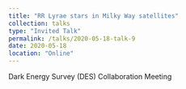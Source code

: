 ```yaml
---
title: "RR Lyrae stars in Milky Way satellites"
collection: talks
type: "Invited Talk"
permalink: /talks/2020-05-18-talk-9
date: 2020-05-18
location: "Online"
---
```


Dark Energy Survey (DES) Collaboration Meeting
